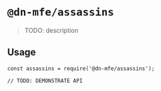 # `@dn-mfe/assassins`

> TODO: description

## Usage

```
const assassins = require('@dn-mfe/assassins');

// TODO: DEMONSTRATE API
```
